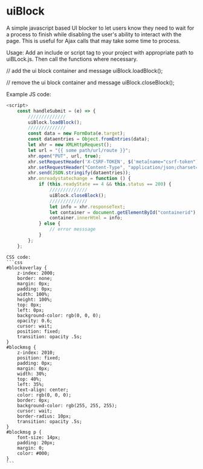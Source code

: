 # uiBlock

A simple javascript based UI blocker to let users know they need to wait for a process to finish while disabling the user's ability to interact with the page.  This is useful for Ajax calls that may take some time to process.

Usage: Add an include or script tag to your project with appropriate path to uiBLock.js.  Then call the functions where necessary.

// add the ui block container and message
uiBlock.loadBlock();

// remove the ui block container and message
uiBlock.closeBlock();

Example JS code:
```javascript
<script>
    const handleSubmit = (e) => {
        //////////////
        uiBlock.loadBlock();
        //////////////
        const data = new FormData(e.target);
        const dataentries = Object.fromEntries(data);
        let xhr = new XMLHttpRequest();
        let url = "{{ some path/url/route }}";
        xhr.open("PUT", url, true);
        xhr.setRequestHeader('X-CSRF-TOKEN', $('meta[name="csrf-token"]').attr('content'));
        xhr.setRequestHeader("Content-Type", "application/json;charset=UTF-8");
        xhr.send(JSON.stringify(dataentries));
        xhr.onreadystatechange = function () {
            if (this.readyState == 4 && this.status == 200) {
                //////////////
                uiBlock.closeBlock();
                //////////////
                let info = xhr.responseText;
                let container = document.getElementById("containerid");
                container.innerHtml = info;
            } else {
                // error messsage
            }
        };
    };
```
    CSS code: 
    ```css
    #blockoverlay {
        z-index: 2000;
        border: none;
        margin: 0px;
        padding: 0px;
        width: 100%;
        height: 100%;
        top: 0px;
        left: 0px;
        background-color: rgb(0, 0, 0);
        opacity: 0.6;
        cursor: wait;
        position: fixed;
        transition: opacity .5s;
    }
    #blockmsg {
        z-index: 2010;
        position: fixed;
        padding: 0px;
        margin: 0px;
        width: 30%;
        top: 40%;
        left: 35%;
        text-align: center;
        color: rgb(0, 0, 0);
        border: 0px;
        background-color: rgb(255, 255, 255);
        cursor: wait;
        border-radius: 10px;
        transition: opacity .5s;
    }
    #blockmsg p {
        font-size: 14px;
        padding: 20px;
        margin: 0;
        color: #000;
    }
    ```